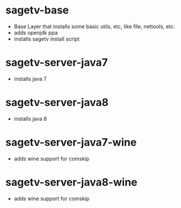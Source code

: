 # sagetv-base
- Base Layer that installs some basic utils, etc, like file, nettools, etc.
- adds openjdk ppa
- installs sagetv install script

# sagetv-server-java7
- installs java 7

# sagetv-server-java8
- installs java 8

# sagetv-server-java7-wine
- adds wine support for comskip

# sagetv-server-java8-wine
- adds wine support for comskip
